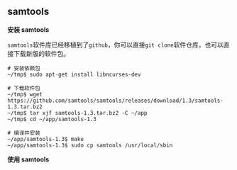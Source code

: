 ## samtools

**安装 samtools**

`samtools`软件库已经移植到了`github`，你可以直接`git clone`软件仓库，也可以直接下载新版的软件包。

```
# 安装依赖包
~/tmp$ sudo apt-get install libncurses-dev

# 下载软件包
~/tmp$ wget https://github.com/samtools/samtools/releases/download/1.3/samtools-1.3.tar.bz2
~/tmp$ tar xjf samtools-1.3.tar.bz2 -C ~/app
~/tmp$ cd ~/app/samtools-1.3

# 编译并安装
~/app/samtools-1.3$ make
~/app/samtools-1.3$ sudo cp samtools /usr/local/sbin
```

**使用 samtools**